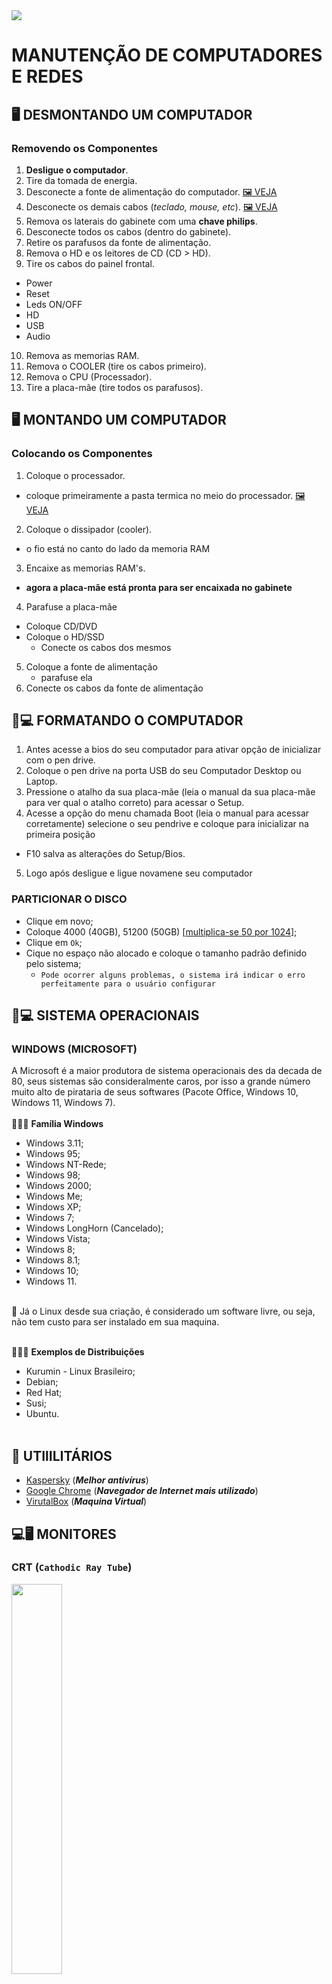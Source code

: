 <img src="https://github.com/Guilhermepereirafonseca/MANUTENCAO-DE-COMPUTADORES/assets/169271268/4e0d7d27-c3a3-42f6-8474-6142d461f486">

# MANUTENÇÃO DE COMPUTADORES E REDES

## 🖥️ DESMONTANDO UM COMPUTADOR
### Removendo os Componentes
1. **Desligue o computador**.
2. Tire da tomada de energia.
3. Desconecte a fonte de alimentação do computador. [🖼️ VEJA](https://m.media-amazon.com/images/I/51uORWOvygL._AC_UF1000,1000_QL80_.jpg)
4. Desconecte os demais cabos (*teclado, mouse, etc*). [🖼️ VEJA](https://photos.enjoei.com.br/gabinete-pc-desktop-computador-cpu-dealer-placa-processador-84279532/800x800/czM6Ly9waG90b3MuZW5qb2VpLmNvbS5ici9wcm9kdWN0cy81OTU4NDEvZGM1NGU4OGNiMWVmMGIyYjNmZjkyNWEzM2VjOGYzMDMuanBn)
5. Remova os laterais do gabinete com uma **chave philips**.
6. Desconecte todos os cabos (dentro do gabinete).
7. Retire os parafusos da fonte de alimentação.
8. Remova o HD e os leitores de CD (CD > HD).
9. Tire os cabos do painel frontal.
  - Power
  - Reset
  - Leds ON/OFF
  - HD
  - USB
  - Audio
10. Remova as memorias RAM.
11. Remova o COOLER (tire os cabos primeiro).
12. Remova o CPU (Processador).
13. Tire a placa-mãe (tire todos os parafusos).

## 🖥️ MONTANDO UM COMPUTADOR
### Colocando os Componentes
1. Coloque o processador.
- coloque primeiramente a pasta termica no meio do processador. [🖼️ VEJA](https://blog.bbbaterias.com.br/wp-content/uploads/2023/08/pasta-termica-notebook.jpg)
2. Coloque o dissipador (cooler).
- o fio está no canto do lado da memoria RAM
3. Encaixe as memorias RAM's.
- **agora a placa-mãe está pronta para ser encaixada no gabinete**
4. Parafuse a placa-mãe
  - Coloque CD/DVD
  - Coloque o HD/SSD
    - Conecte os cabos dos mesmos
5. Coloque a fonte de alimentação
    - parafuse ela
6. Conecte os cabos da fonte de alimentação

## 🔑💻 FORMATANDO O COMPUTADOR
1. Antes acesse a bios do seu computador para ativar opção de inicializar com o pen drive.
2. Coloque o pen drive na porta USB do seu Computador Desktop ou Laptop.
3. Pressione o atalho da sua placa-mãe (leia o  manual da sua placa-mãe para ver qual o atalho correto) para acessar o Setup.
4. Acesse a opção do menu chamada Boot (leia o manual para acessar corretamente) selecione o seu pendrive e coloque para inicializar na primeira posição
- F10 salva as alterações do Setup/Bios.
5. Logo após desligue e ligue novamene seu computador

### PARTICIONAR O DISCO
- Clique em novo;
- Coloque 4000 (40GB), 51200 (50GB) \[[multiplica-se 50 por 1024](https://convertlive.com/pt/u/converter/gigabytes/em/megabytes)\];
- Clique em `Ok`;
- Cique no espaço não alocado e coloque o tamanho padrão definido pelo sistema;
  - `Pode ocorrer alguns problemas, o sistema irá indicar o erro perfeitamente para o usuário configurar`

## 🤖💻 SISTEMA OPERACIONAIS
### WINDOWS (MICROSOFT)
A Microsoft é a maior produtora de sistema operacionais des da decada de 80, seus sistemas são consideralmente caros, por isso a grande número muito alto de pirataria de seus softwares (Pacote Office, Windows 10, Windows 11, Windows 7). <br> <br>
👨‍👩‍👦 **Família Windows**
- Windows 3.11;
- Windows 95;
- Windows NT-Rede;
- Windows 98;
- Windows 2000;
- Windows Me;
- Windows XP;
- Windows 7;
- Windows LongHorn (Cancelado);
- Windows Vista;
- Windows 8;
- Windows 8.1;
- Windows 10;
- Windows 11. <br> <br>

🐧 Já o Linux desde sua criação, é considerado um software livre, ou seja, não tem custo para ser instalado em sua maquina. <br> <br>

👨‍👩‍👦 **Exemplos de Distribuições**
- Kurumin - Linux Brasileiro;
- Debian;
- Red Hat;
- Susi;
- Ubuntu. <br> <br>

## 🔑 UTIlILITÁRIOS
- [Kaspersky](https://www.kaspersky.com.br/downloads/antivirus) (***Melhor antivírus***) <br>
- [Google Chrome](https://www.google.com/intl/pt-BR/chrome/next-steps.html?statcb=1&installdataindex=empty&defaultbrowser=0) (***Navegador de Internet mais utilizado***) <br>
- [VirutalBox](https://download.virtualbox.org/virtualbox/7.0.20/VirtualBox-7.0.20-163906-Win.exe "So clicar que irá baixar") (***Maquina Virtual***)

## 💻🖥️ MONITORES
### CRT (``Cathodic Ray Tube``)

<img src="https://techterms.com/img/md/crt_364.png" width="40%">

Monitor usado muito antigamente em computadores desktops e televisores para TV, infelizmente tinha varias **Desvantagens** veja algumas:
- Suas dimensões, tendo 20 polegas e de profundidade 50cm e pesar mais de 20kg;
- Consumo elevado de energia;
- A possibilidade de emitir radiação, caso fique longos perídos de exposição pode ocorrer danos graves no olhos.

### LCD (``Liquid Cristal Display``)

<img src="https://lafelseminovos.com.br/wp-content/uploads/2023/04/Monitor-lenovo-d1960wa-widescreen-4.webp" width="40%">

Monitor composto por cristais que são polarizados para gerar as cores. Este tipo de monitor foi responsável por tirar o **CRT** do mercado, pois seu custo caiu muito, não compensando a aquisição de um CRT. <br>
Tem bastante **Vantagens** como:
- Baixo consumo de energia;
- Dimensões reduzidas;
- A não-emissão de radições nocivas;
- A capacidade de formar uma imagem praticamente perfeita, estável que cansa menos a visão - desde que esteja operando na resolução nativa;
- Área útil da tela maior que dos **CRT**

Já as **Desvantagens** são:
- Trabalha com resolução diferente daquela para qual foi projetada, acabando degradando a qualidade final;
- O "preto" que ele cria emite um pouco de luz, assim dando um aspecto acinzentado ou azulado (diferente dos monitores CRT)
- Um fato não-divulgado pelos fabricantes se o crital líquido da tela do monitor for danificado e ficar exposto ao ar, pode emitir alguns composto tóxicos, lembrando que a vida util desse monitores são de **20 anos**

<img src="https://cdn.awsli.com.br/600x450/954/954868/produto/252838457/m20w-hoe-229gdh7ir2.png" width="40%">

### PLASMA
Muito utilizado em televisores com tecnologia HDTV. Suas caracteristicas são iguais do **LCD** porém tem algumas diferenças. <br>
Algumas delas são:
- Os monitores contem celulas com gás;
- São grandes chegando até em 50 polegadas;

![image](https://github.com/user-attachments/assets/0938fd46-21d3-4142-9855-e9537b112294)

### LED
Tem a mesma características de monitores **LCD**, só que ao invés de uma única luz branca que incide sobre toda superfície da tela, há um painel com milhares de pequenas luzes coloridas e independentes, sua maior **Desvantagem** é o preço visto que é mais caro. <br>
Já as **Vantagens** são:
- Melhor qualidade de imagem (chegando ao negro profundo e branco, sendo que o LCD não atingia);
- Melhor Brilho e Contraste;
- Mais finos que monitores LCD;
- Menor consumo de energia comparado com os de LCD.
